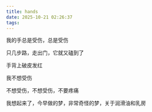 ```yaml
---
title: hands
date: 2025-10-21 02:26:37
tags:
---
```


我的手总是受伤，总是受伤

只几步路，走出门，它就又磕到了

手背上破皮发红

我不想受伤

不想受伤，不想受伤，不要疼痛

我想起来了，今早做的梦，非常奇怪的梦，关于润滑油和乳房

